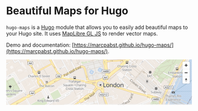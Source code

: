 # Beautiful Maps for Hugo

`hugo-maps` is a [Hugo](https://gohugo.io/) module that allows you to easily add beautiful maps to your Hugo site. It uses [MapLibre GL JS](https://docs.mapbox.com/mapbox-gl-js/api/) to render vector maps.

Demo and documentation: [https://marcpabst.github.io/hugo-maps/](https://marcpabst.github.io/hugo-maps/).

![](map.png)